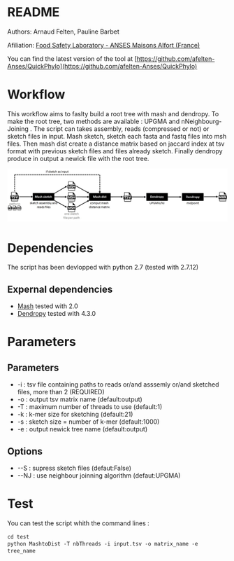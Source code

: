 README
======
Authors: Arnaud Felten, Pauline Barbet

Afiliation: [Food Safety Laboratory - ANSES Maisons Alfort (France)](https://www.anses.fr/en/content/laboratory-food-safety-maisons-alfort-and-boulogne-sur-mer)

You can find the latest version of the tool at [https://github.com/afelten-Anses/QuickPhylo](https://github.com/afelten-Anses/QuickPhylo)


Workflow
========
This workflow aims to faslty build a root tree with mash and dendropy. To make the root tree, two methods are available : UPGMA and nNeighbourg-Joining . The script can takes assembly, reads (compressed or not) or sketch files in input. Mash sketch, sketch each fasta and fastq files into msh files. Then mash dist create a distance matrix based on jaccard index at tsv format with previous sketch files and files already sketch. Finally dendropy produce in output a newick file with the root tree. 

![](workflow.jpg?raw=true "script workflow")

Dependencies
============

The script has been devlopped with python 2.7 (tested with 2.7.12)

## Expernal dependencies

* [Mash](https://github.com/marbl/Mash/blob/master/INSTALL.txt) tested with 2.0
* [Dendropy](https://www.dendropy.org/) tested with 4.3.0


Parameters
==========

## Parameters

* -i : tsv file containing paths to reads or/and asssemly or/and sketched files, more than 2 (REQUIRED)
* -o : output tsv matrix name  (default:output)
* -T : maximum number of threads to use (default:1)
* -k : k-mer size for sketching (default:21)
* -s : sketch size = number of k-mer (default:1000)
* -e : output newick tree name (default:output)

## Options

* --S : supress sketch files (defaut:False)
* --NJ : use neighbour joinning algorithm (defaut:UPGMA)

Test
====

You can test the script whith the command lines :

	cd test
	python MashtoDist -T nbThreads -i input.tsv -o matrix_name -e tree_name

